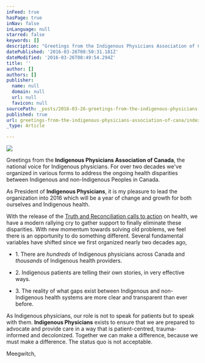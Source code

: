 ```yaml
---
inFeed: true
hasPage: true
inNav: false
inLanguage: null
starred: false
keywords: []
description: "Greetings from the Indigenous Physicians Association of Canada, the national voice for Indigenous physicians. \_For over two decades we've organized in various forms to address the ongoing health disparities between Indigenous and non-Indigenous Peoples in Canada."
datePublished: '2016-03-26T08:50:31.181Z'
dateModified: '2016-03-26T08:49:54.294Z'
title: ''
author: []
authors: []
publisher:
  name: null
  domain: null
  url: null
  favicon: null
sourcePath: _posts/2016-03-26-greetings-from-the-indigenous-physicians-association-of-cana.md
published: true
url: greetings-from-the-indigenous-physicians-association-of-cana/index.html
_type: Article

---
```

![](https://the-grid-user-content.s3-us-west-2.amazonaws.com/16455123-11b7-43be-9914-29118c4357a0.jpg)

Greetings from the **Indigenous Physicians Association of Canada**, the national voice for Indigenous physicians.  For over two decades we've organized in various forms to address the ongoing health disparities between Indigenous and non-Indigenous Peoples in Canada.

As President of **Indigenous Physicians**, it is my pleasure to lead the organization into 2016 which will be a year of change and growth for both ourselves and Indigenous health.

With the release of the [Truth and Reconciliation calls to action][0] on health, we have a modern rallying cry to gather support to finally eliminate these disparities.  With new momentum towards solving old problems, we feel there is an opportunity to do something different.  Several fundamental variables have shifted since we first organized nearly two decades ago,

* 1\.  There are _hundreds_ of Indigenous physicians across Canada and _thousands_ of Indigenous health providers.

* 2\. Indigenous patients are telling their own stories, in very effective ways.

* 3\. The reality of what gaps exist between Indigenous and non-Indigenous health systems are more clear and transparent than ever before.

As Indigenous physicians, our role is not to speak for patients but to speak with them.  **Indigenous Physicians** exists to ensure that we are prepared to advocate and provide care in a way that is patient-centred, trauma-informed and decolonized.  Together we can make a difference, because we must make a difference.  The status quo is not acceptable.

Meegwitch,

[0]: http://www.trc.ca/websites/trcinstitution/File/2015/Findings/Calls_to_Action_English2.pdf